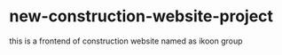 # new-construction-website-project
this is a frontend of construction website named as ikoon group 
